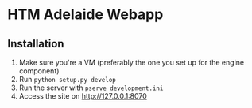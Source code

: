 HTM Adelaide Webapp 
===================

Installation
------------
1. Make sure you're a VM (preferably the one you set up for the engine component)
2. Run `python setup.py develop`
3. Run the server with `pserve development.ini`
4. Access the site on http://127.0.0.1:8070